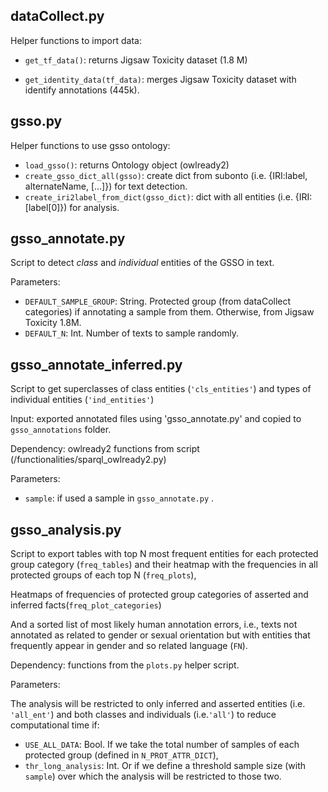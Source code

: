 ## dataCollect.py

Helper functions to import data:

* `get_tf_data()`: returns Jigsaw Toxicity dataset (1.8 M)

* `get_identity_data(tf_data)`: merges Jigsaw Toxicity dataset with identify annotations (445k).


## gsso.py

Helper functions to use gsso ontology:

* `load_gsso()`: returns Ontology object (owlready2)
* `create_gsso_dict_all(gsso)`: create dict from subonto (i.e. {IRI:label, alternateName, [...]}) for text detection.
* `create_iri2label_from_dict(gsso_dict)`: dict with all entities (i.e. {IRI:[label[0]}) for analysis.

## gsso_annotate.py

Script to detect *class* and *individual* entities of the GSSO in text.

Parameters:
* `DEFAULT_SAMPLE_GROUP`: String. Protected group (from dataCollect categories) if annotating a sample from them. 
Otherwise, from Jigsaw Toxicity 1.8M.
* `DEFAULT_N`: Int. Number of texts to sample randomly.

## gsso_annotate_inferred.py

Script to get superclasses of class entities (`'cls_entities'`) and types of individual entities (`'ind_entities'`)

Input: exported annotated files using 'gsso_annotate.py' and copied to `gsso_annotations` folder.

Dependency: owlready2 functions from script (/functionalities/sparql_owlready2.py)

Parameters:
* `sample`: if used a sample in `gsso_annotate.py` .

## gsso_analysis.py

Script to export tables with top N most frequent entities for each protected group category (`freq_tables`) 
and their heatmap with the frequencies in all protected groups of each top N (`freq_plots`),

Heatmaps of frequencies of protected group categories of asserted and inferred facts(`freq_plot_categories`)

And a sorted list of most likely human annotation errors, i.e., texts not annotated as related to gender or sexual 
orientation but with entities that frequently appear in gender and so related language (`FN`).

Dependency: functions from the `plots.py` helper script.

Parameters:

The analysis will be restricted to only inferred and asserted entities (i.e. `'all_ent'`) and both classes and individuals (i.e.`'all'`)
to reduce computational time if:
* `USE_ALL_DATA`: Bool. If we take the total number of samples of each protected group (defined in `N_PROT_ATTR_DICT`),
* `thr_long_analysis`: Int. Or if we define a threshold sample size (with `sample`) over which the analysis will be restricted to those two.

